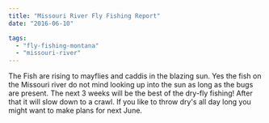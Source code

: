 ```yaml
---
title: "Missouri River Fly Fishing Report"
date: "2016-06-10"

tags: 
  - "fly-fishing-montana"
  - "missouri-river"
---
```


The Fish are rising to mayflies and caddis in the blazing sun. Yes the fish on the Missouri river do not mind looking up into the sun as long as the bugs are present. The next 3 weeks will be the best of the dry-fly fishing! After that it will slow down to a crawl. If you like to throw dry's all day long you might want to make plans for next June.
